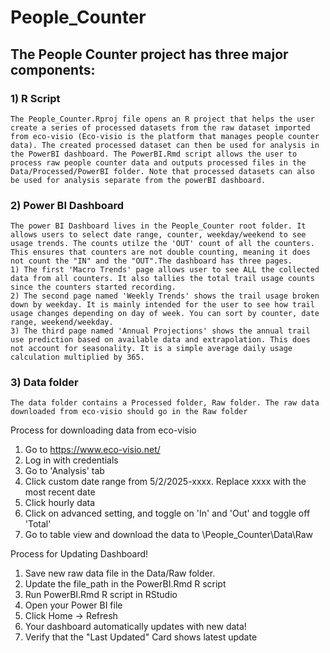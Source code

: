 # People_Counter

## The People Counter project has three major components:
### 1) R Script
	The People_Counter.Rproj file opens an R project that helps the user create a series of processed datasets from the raw dataset imported from eco-visio (Eco-visio is the platform that manages people counter data). The created processed dataset can then be used for analysis in the PowerBI dashboard. The PowerBI.Rmd script allows the user to process raw people counter data and outputs processed files in the Data/Processed/PowerBI folder. Note that processed datasets can also be used for analysis separate from the powerBI dashboard.

### 2) Power BI Dashboard
	The power BI Dashboard lives in the People_Counter root folder. It allows users to select date range, counter, weekday/weekend to see usage trends. The counts utilze the 'OUT' count of all the counters. This ensures that counters are not double counting, meaning it does not count the "IN" and the "OUT".The dashboard has three pages.
	1) The first 'Macro Trends' page allows user to see ALL the collected data from all counters. It also tallies the total trail usage counts since the counters started recording.
	2) The second page named 'Weekly Trends' shows the trail usage broken down by weekday. It is mainly intended for the user to see how trail usage changes depending on day of week. You can sort by counter, date range, weekend/weekday.
	3) The third page named 'Annual Projections' shows the annual trail use prediction based on available data and extrapolation. This does not account for seasonality. It is a simple average daily usage calculation multiplied by 365.

### 3) Data folder
	The data folder contains a Processed folder, Raw folder. The raw data downloaded from eco-visio should go in the Raw folder

Process for downloading data from eco-visio
1) Go to https://www.eco-visio.net/
2) Log in with credentials
3) Go to 'Analysis' tab
4) Click custom date range from 5/2/2025-xxxx. Replace xxxx with the most recent date
5) Click hourly data
6) Click on advanced setting, and toggle on 'In' and 'Out' and toggle off 'Total'
7) Go to table view and download the data to \People_Counter\Data\Raw

Process for Updating Dashboard!
1) Save new raw data file in the Data/Raw folder.
2) Update the file_path in the PowerBI.Rmd R script
3) Run PowerBI.Rmd R script in RStudio
4) Open your Power BI file
5) Click Home -> Refresh
6) Your dashboard automatically updates with new data!
7) Verify that the "Last Updated" Card shows latest update
